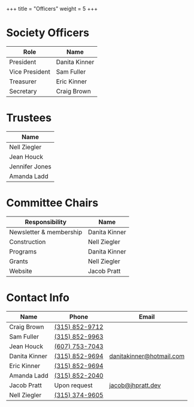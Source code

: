 +++
title = "Officers"
weight = 5
+++

# Society Officers

| Role           | Name          |
| -------------- | ------------- |
| President      | Danita Kinner |
| Vice President | Sam Fuller    |
| Treasurer      | Eric Kinner   |
| Secretary      | Craig Brown   |

# Trustees

| Name           |
| -------------- |
| Nell Ziegler   |
| Jean Houck     |
| Jennifer Jones |
| Amanda Ladd    |

# Committee Chairs

| Responsibility          | Name          |
| ----------------------- | ------------- |
| Newsletter & membership | Danita Kinner |
| Construction            | Nell Ziegler  |
| Programs                | Danita Kinner |
| Grants                  | Nell Ziegler  |
| Website                 | Jacob Pratt   |

# Contact Info

<!--
When updating phone numbers and emails, be sure to update the link as well!
If you don't, it won't render correctly on the website.
-->

| Name          | Phone            | Email                      |
| ------------- | ---------------- | -------------------------- |
| Craig Brown   | [(315) 852-9712] |                            |
| Sam Fuller    | [(315) 852-9963] |                            |
| Jean Houck    | [(607) 753-7043] |                            |
| Danita Kinner | [(315) 852-9694] | [danitakinner@hotmail.com] |
| Eric Kinner   | [(315) 852-9694] |                            |
| Amanda Ladd   | [(315) 852-2040] |                            |
| Jacob Pratt   | Upon request     | [jacob@jhpratt.dev]        |
| Nell Ziegler  | [(315) 374-9605] |                            |

[(607) 753-7043]: tel:+16077537043
[(315) 852-9694]: tel:+13158529694
[(315) 374-9605]: tel:+13153749605
[(315) 852-9963]: tel:+13158529963
[(315) 852-9712]: tel:+13158529712
[(315) 852-2040]: tel:+13158522040
[danitakinner@hotmail.com]: mailto:danitakinner@hotmail.com
[jacob@jhpratt.dev]: [jacob@jhpratt.dev]
